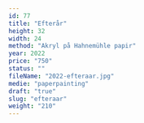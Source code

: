 ```yaml
---
id: 77
title: "Efterår"
height: 32
width: 24
method: "Akryl på Hahnemühle papir"
year: 2022
price: "750"
status: ""
fileName: "2022-efteraar.jpg"
medie: "paperpainting"
draft: "true"
slug: "efteraar"
weight: "210"
---
```


